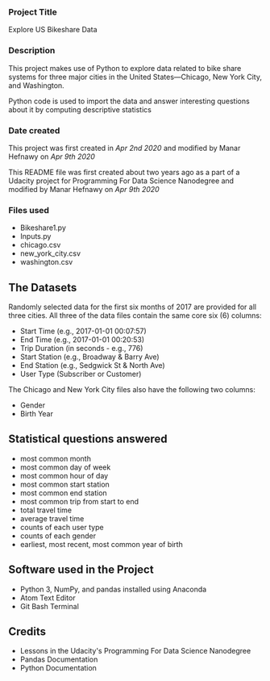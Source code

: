 ### Project Title
Explore US Bikeshare Data

### Description
This project makes use of Python to explore data related to bike share systems for
three major cities in the United States—Chicago, New York City, and Washington.

Python code is used to import the data and answer interesting questions about it by
computing descriptive statistics

### Date created
This project was first created in _Apr 2nd 2020_ and modified by
Manar Hefnawy on _Apr 9th 2020_

This README file was first created about two years ago as a part of a Udacity
project for Programming For Data Science Nanodegree and modified by
Manar Hefnawy on _Apr 9th 2020_

### Files used
* Bikeshare1.py
* Inputs.py
* chicago.csv
* new_york_city.csv
* washington.csv

## The Datasets
Randomly selected data for the first six months of 2017 are provided for all three cities. All three of the data files contain the same core six (6) columns:

* Start Time (e.g., 2017-01-01 00:07:57)
* End Time (e.g., 2017-01-01 00:20:53)
* Trip Duration (in seconds - e.g., 776)
* Start Station (e.g., Broadway & Barry Ave)
* End Station (e.g., Sedgwick St & North Ave)
* User Type (Subscriber or Customer)

The Chicago and New York City files also have the following two columns:

* Gender
* Birth Year

## Statistical questions answered
* most common month
* most common day of week
* most common hour of day
* most common start station
* most common end station
* most common trip from start to end
* total travel time
* average travel time
* counts of each user type
* counts of each gender
* earliest, most recent, most common year of birth
## Software used in the Project
* Python 3, NumPy, and pandas installed using Anaconda
* Atom Text Editor
* Git Bash Terminal

## Credits
* Lessons in the Udacity's Programming For Data Science Nanodegree
* Pandas Documentation
* Python Documentation
